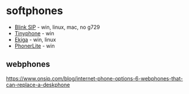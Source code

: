 # softphones

- [Blink SIP](http://icanblink.com/) - win, linux, mac, no g729
- [Tinyphone](https://github.com/voiceip/tinyphone) - win
- [Ekiga](https://www.ekiga.org/) - win, linux
- [PhonerLite](https://lite.phoner.de/index_ru.htm) - win

## webphones

https://www.onsip.com/blog/internet-phone-options-6-webphones-that-can-replace-a-deskphone
